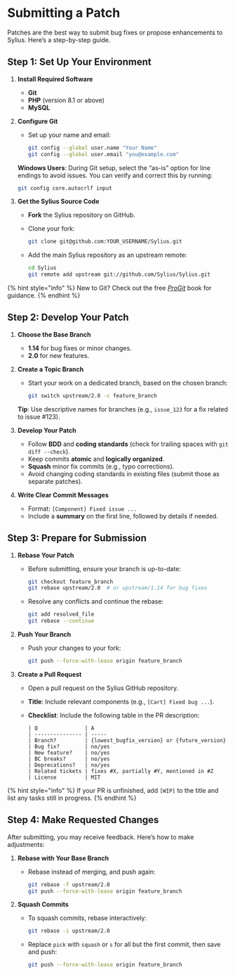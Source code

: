 # Submitting a Patch

Patches are the best way to submit bug fixes or propose enhancements to Sylius. Here’s a step-by-step guide.

## Step 1: Set Up Your Environment

1. **Install Required Software**
   * **Git**
   * **PHP** (version 8.1 or above)
   * **MySQL**
2.  **Configure Git**

    *   Set up your name and email:

        ```bash
        git config --global user.name "Your Name"
        git config --global user.email "you@example.com"
        ```

    **Windows Users**: During Git setup, select the “as-is” option for line endings to avoid issues. You can verify and correct this by running:

    ```bash
    git config core.autocrlf input
    ```
3. **Get the Sylius Source Code**
   * **Fork** the Sylius repository on GitHub.
   *   Clone your fork:

       ```bash
       git clone git@github.com:YOUR_USERNAME/Sylius.git
       ```
   *   Add the main Sylius repository as an upstream remote:

       ```bash
       cd Sylius
       git remote add upstream git://github.com/Sylius/Sylius.git
       ```

{% hint style="info" %}
New to Git? Check out the free [_ProGit_](http://git-scm.com/book) book for guidance.
{% endhint %}

## Step 2: Develop Your Patch

1. **Choose the Base Branch**
   * **1.14** for bug fixes or minor changes.
   * **2.0** for new features.
2.  **Create a Topic Branch**

    *   Start your work on a dedicated branch, based on the chosen branch:

        ```bash
        git switch upstream/2.0 -c feature_branch
        ```

    **Tip**: Use descriptive names for branches (e.g., `issue_123` for a fix related to issue #123).
3. **Develop Your Patch**
   * Follow **BDD** and **coding standards** (check for trailing spaces with `git diff --check`).
   * Keep commits **atomic** and **logically organized**.
   * **Squash** minor fix commits (e.g., typo corrections).
   * Avoid changing coding standards in existing files (submit those as separate patches).
4. **Write Clear Commit Messages**
   * Format: `[Component] Fixed issue ...`
   * Include a **summary** on the first line, followed by details if needed.

## Step 3: Prepare for Submission

1. **Rebase Your Patch**
   *   Before submitting, ensure your branch is up-to-date:

       ```bash
       git checkout feature_branch
       git rebase upstream/2.0  # or upstream/1.14 for bug fixes
       ```
   *   Resolve any conflicts and continue the rebase:

       ```bash
       git add resolved_file
       git rebase --continue
       ```
2. **Push Your Branch**
   *   Push your changes to your fork:

       ```bash
       git push --force-with-lease origin feature_branch
       ```
3. **Create a Pull Request**
   * Open a pull request on the Sylius GitHub repository.
   * **Title**: Include relevant components (e.g., `[Cart] Fixed bug ...`).
   *   **Checklist**: Include the following table in the PR description:

       ```
       | Q               | A
       | --------------- | -----
       | Branch?         | {lowest_bugfix_version} or {future_version}
       | Bug fix?        | no/yes
       | New feature?    | no/yes
       | BC breaks?      | no/yes
       | Deprecations?   | no/yes
       | Related tickets | fixes #X, partially #Y, mentioned in #Z
       | License         | MIT
       ```

{% hint style="info" %}
If your PR is unfinished, add `[WIP]` to the title and list any tasks still in progress.
{% endhint %}

## Step 4: Make Requested Changes

After submitting, you may receive feedback. Here’s how to make adjustments:

1. **Rebase with Your Base Branch**
   *   Rebase instead of merging, and push again:

       ```bash
       git rebase -f upstream/2.0
       git push --force-with-lease origin feature_branch
       ```
2. **Squash Commits**
   *   To squash commits, rebase interactively:

       ```bash
       git rebase -i upstream/2.0
       ```
   *   Replace `pick` with `squash` or `s` for all but the first commit, then save and push:

       ```bash
       git push --force-with-lease origin feature_branch
       ```
